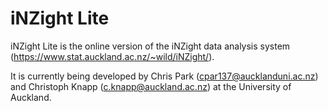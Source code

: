 # iNZight Lite

iNZight Lite is the online version of the iNZight data analysis system (https://www.stat.auckland.ac.nz/~wild/iNZight/).

It is currently being developed by Chris Park (cpar137@aucklanduni.ac.nz) and Christoph Knapp (c.knapp@auckland.ac.nz) at the University of Auckland.
